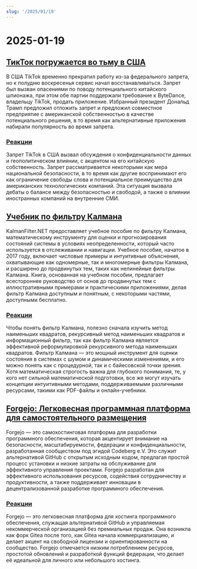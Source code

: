 ```yaml
---
slug: '/2025/01/19'
---
```


# 2025-01-19

## [ТикТок погружается во тьму в США](https://techcrunch.com/2025/01/18/tiktok-goes-dark-in-the-u-s/)

В США TikTok временно прекратил работу из-за федерального запрета, но к полудню воскресенья сервис начал восстанавливаться. Запрет был вызван опасениями по поводу потенциального китайского шпионажа, при этом обе партии поддержали требование к ByteDance, владельцу TikTok, продать приложение. Избранный президент Дональд Трамп предложил отложить запрет и предложил совместное предприятие с американской собственностью в качестве потенциального решения, в то время как альтернативные приложения набирали популярность во время запрета.

### [Реакции](https://news.ycombinator.com/item?id=42753396)

Запрет TikTok в США вызвал обсуждения о конфиденциальности данных и геополитическом влиянии, с акцентом на его китайскую собственность. Запрет рассматривается некоторыми как мера национальной безопасности, в то время как другие воспринимают его как ограничение свободы слова и потенциальное преимущество для американских технологических компаний. Эта ситуация вызвала дебаты о балансе между безопасностью и свободой, а также о влиянии иностранных компаний на внутренние СМИ.

## [Учебник по фильтру Калмана](https://www.kalmanfilter.net/default.aspx)

KalmanFilter.NET предоставляет учебное пособие по фильтру Калмана, математическому инструменту для оценки и прогнозирования состояний системы в условиях неопределенности, который часто используется в отслеживании и навигации. Учебное пособие, начатое в 2017 году, включает числовые примеры и интуитивные объяснения, охватывающие как одномерные, так и многомерные фильтры Калмана, и расширено до продвинутых тем, таких как нелинейные фильтры Калмана. Книга, основанная на учебном пособии, предлагает всестороннее руководство от основ до продвинутых тем с иллюстративными примерами и практическими приложениями, делая фильтр Калмана доступным и понятным, с некоторыми частями, доступными бесплатно.

### [Реакции](https://news.ycombinator.com/item?id=42751690)

Чтобы понять фильтр Калмана, полезно сначала изучить метод наименьших квадратов, рекурсивный метод наименьших квадратов и информационный фильтр, так как фильтр Калмана является эффективной реформулировкой рекурсивного метода наименьших квадратов. Фильтр Калмана — это мощный инструмент для оценки состояния в системах с шумом и динамическими изменениями, и его можно понять как с процедурной, так и с байесовской точки зрения. Хотя математическая строгость важна для глубокого понимания, те, у кого нет сильной математической подготовки, все же могут изучать концепции интуитивными методами, поддерживаемыми различными ресурсами, такими как PDF-файлы и онлайн-учебники.

## [Forgejo: Легковесная программная платформа для самостоятельного размещения](https://forgejo.org/)

Forgejo — это самохостинговая платформа для разработки программного обеспечения, которая акцентирует внимание на безопасности, масштабируемости, федерации и конфиденциальности, разработанная сообществом под эгидой Codeberg e.V. Это служит альтернативой GitHub с открытым исходным кодом, предлагая простой процесс установки и низкие затраты на обслуживание для эффективного управления проектами. Forgejo разработан для эффективного использования ресурсов, содействия сотрудничеству и продуктивности, а также поддерживает инновации в децентрализованной разработке программного обеспечения.

### [Реакции](https://news.ycombinator.com/item?id=42753523)

Forgejo — это легковесная платформа для хостинга программного обеспечения, служащая альтернативой GitHub и управляемая некоммерческой организацией без премиальных продаж. Она возникла как форк Gitea после того, как Gitea начала коммерциализацию, и делает акцент на свободной лицензии и ориентированности на сообщество. Forgejo отмечается низким потреблением ресурсов, простотой обновлений и разработкой функций федерации, что делает её идеальной для личного или небольшого хостинга.

<head>
  <meta property="og:title" content="ТикТок погружается во тьму в США" />
  <meta property="og:type" content="website" />
  <meta property="og:image" content="https://og.cho.sh/api/og/?title=%D0%A2%D0%B8%D0%BA%D0%A2%D0%BE%D0%BA%20%D0%BF%D0%BE%D0%B3%D1%80%D1%83%D0%B6%D0%B0%D0%B5%D1%82%D1%81%D1%8F%20%D0%B2%D0%BE%20%D1%82%D1%8C%D0%BC%D1%83%20%D0%B2%20%D0%A1%D0%A8%D0%90&subheading=%D0%B2%D0%BE%D1%81%D0%BA%D1%80%D0%B5%D1%81%D0%B5%D0%BD%D1%8C%D0%B5%2C%2019%20%D1%8F%D0%BD%D0%B2%D0%B0%D1%80%D1%8F%202025%20%D0%B3.%3A%20%D0%A1%D0%B2%D0%BE%D0%B4%D0%BA%D0%B0%20%D0%BD%D0%BE%D0%B2%D0%BE%D1%81%D1%82%D0%B5%D0%B9%20Hacker%20News" />
</head>
